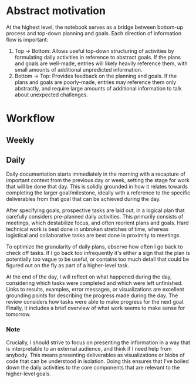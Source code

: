 # Abstract motivation

At the highest level, the notebook serves as a bridge between bottom-up process
and top-down planning and goals. Each direction of information flow is
important:
1) Top -> Bottom: Allows useful top-down structuring of activities by
   formulating daily activities in reference to abstract goals. If the plans
   and goals are well-made, entries will likely heavily reference them, with
   small amounts of additional unpredicted information.
2) Bottom -> Top: Provides feedback on the planning and goals. If the plans and
   goals are poorly-made, entries may reference them only abstractly, and
   require large amounts of additional information to talk about unexpected
   challenges.
   
   
# Workflow
   
## Weekly


## Daily

Daily documentation starts immediately in the morning with a recapture of
important context from the previous day or week, setting the stage for work
that will be done that day. This is solidly grounded in how it relates towards
completing the larger goal/milestone, ideally with a reference to the specific
deliverables from that goal that can be achieved during the day.

After specifying goals, prospective tasks are laid out, in a logical plan that
carefully considers pre-planned daily activities. This primarily consists of
meetings, which destabilize focus, and often reorient plans and goals. Hard
technical work is best done in unbroken stretches of time, whereas logistical
and collaborative tasks are best done in proximity to meetings.

To optimize the granularity of daily plans, observe how often I go back to
check off tasks. If I go back too infrequently it's either a sign that the plan
is potentially too vague to be useful, or contains too much detail that could
be figured out on the fly as part of a higher-level task.

At the end of the day, I will reflect on what happened during the day,
considering which tasks were completed and which were left unfinished. Links to
results, examples, error messages, or visualizations are excellent grounding
points for describing the progress made during the day. The review considers
how tasks were able to make progress for the next goal. Finally, it includes a
brief overview of what work seems to make sense for tomorrow.

### Note

Crucially, I should strive to focus on presenting the information in a way that
is interpretable to an external audience, and think if I need help from
anybody. This means presenting deliverables as visualizations or blobs of code
that can be understood in isolation. Doing this ensures that I've boiled down
the daily activities to the core components that are relevant to the
higher-level goals.
